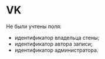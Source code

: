# VK

Не были учтены поля:
- идентификатор владельца стены;
- идентификатор автора записи;
- идентификатор администратора.
